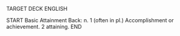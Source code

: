 TARGET DECK
ENGLISH

START
Basic
Attainment
Back: n. 1 (often in pl.) Accomplishment or achievement. 2 attaining.
END
